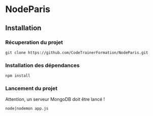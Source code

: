 # NodeParis

## Installation

### Récuperation du projet

```cli
git clone https://github.com/CodeTrainerFormation/NodeParis.git
```

### Installation des dépendances

```cli
npm install
```

### Lancement du projet

Attention, un serveur MongoDB doit être lancé !
```cli
node|nodemon app.js
```
